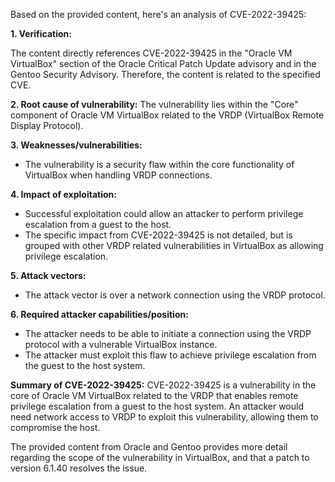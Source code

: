 Based on the provided content, here's an analysis of CVE-2022-39425:

**1. Verification:**

The content directly references CVE-2022-39425 in the "Oracle VM VirtualBox" section of the Oracle Critical Patch Update advisory and in the Gentoo Security Advisory. Therefore, the content is related to the specified CVE.

**2. Root cause of vulnerability:**
The vulnerability lies within the "Core" component of Oracle VM VirtualBox related to the VRDP (VirtualBox Remote Display Protocol).

**3. Weaknesses/vulnerabilities:**
- The vulnerability is a security flaw within the core functionality of VirtualBox when handling VRDP connections.

**4. Impact of exploitation:**
- Successful exploitation could allow an attacker to perform privilege escalation from a guest to the host.
- The specific impact from CVE-2022-39425 is not detailed, but is grouped with other VRDP related vulnerabilities in VirtualBox as allowing privilege escalation.

**5. Attack vectors:**
- The attack vector is over a network connection using the VRDP protocol.

**6. Required attacker capabilities/position:**
- The attacker needs to be able to initiate a connection using the VRDP protocol with a vulnerable VirtualBox instance.
- The attacker must exploit this flaw to achieve privilege escalation from the guest to the host system.

**Summary of CVE-2022-39425:**
CVE-2022-39425 is a vulnerability in the core of Oracle VM VirtualBox related to the VRDP that enables remote privilege escalation from a guest to the host system. An attacker would need network access to VRDP to exploit this vulnerability, allowing them to compromise the host.

The provided content from Oracle and Gentoo provides more detail regarding the scope of the vulnerability in VirtualBox, and that a patch to version 6.1.40 resolves the issue.